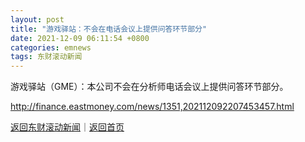```yaml
---
layout: post
title: "游戏驿站：不会在电话会议上提供问答环节部分"
date: 2021-12-09 06:11:54 +0800
categories: emnews
tags: 东财滚动新闻
---
```


游戏驿站（GME）：本公司不会在分析师电话会议上提供问答环节部分。

<http://finance.eastmoney.com/news/1351,202112092207453457.html>

[返回东财滚动新闻](//finews.withounder.com/emnews/)｜[返回首页](//finews.withounder.com/)